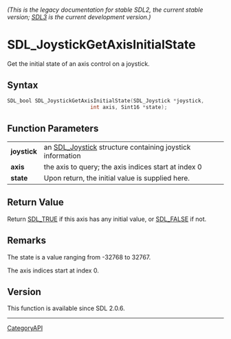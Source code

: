 ###### (This is the legacy documentation for stable SDL2, the current stable version; [SDL3](https://wiki.libsdl.org/SDL3/) is the current development version.)
# SDL_JoystickGetAxisInitialState

Get the initial state of an axis control on a joystick.

## Syntax

```c
SDL_bool SDL_JoystickGetAxisInitialState(SDL_Joystick *joystick,
                           int axis, Sint16 *state);

```

## Function Parameters

|                  |                                                                           |
| ---------------- | ------------------------------------------------------------------------- |
| **joystick**     | an [SDL_Joystick](SDL_Joystick) structure containing joystick information |
| **axis**         | the axis to query; the axis indices start at index 0                      |
| **state**        | Upon return, the initial value is supplied here.                          |

## Return Value

Return [SDL_TRUE](SDL_TRUE) if this axis has any initial value, or
[SDL_FALSE](SDL_FALSE) if not.

## Remarks

The state is a value ranging from -32768 to 32767.

The axis indices start at index 0.

## Version

This function is available since SDL 2.0.6.

----
[CategoryAPI](CategoryAPI)

